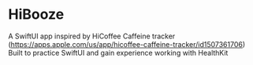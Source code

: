 # HiBooze

A SwiftUI app inspired by HiCoffee Caffeine tracker (https://apps.apple.com/us/app/hicoffee-caffeine-tracker/id1507361706)
Built to practice SwiftUI and gain experience working with HealthKit
